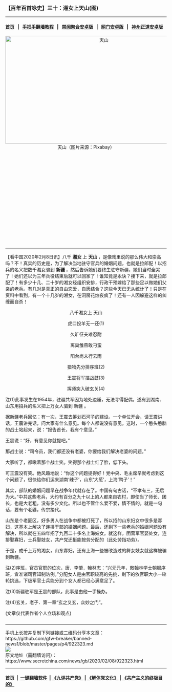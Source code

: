 ### 【百年百首咏史】三十：湘女上天山(图)
------------------------

#### [首页](https://github.com/gfw-breaker/banned-news1/blob/master/README.md) &nbsp;&nbsp;|&nbsp;&nbsp; [手把手翻墙教程](https://github.com/gfw-breaker/guides/wiki) &nbsp;&nbsp;|&nbsp;&nbsp; [禁闻聚合安卓版](https://github.com/gfw-breaker/bn-android) &nbsp;&nbsp;|&nbsp;&nbsp; [网门安卓版](https://github.com/oGate2/oGate) &nbsp;&nbsp;|&nbsp;&nbsp; [神州正道安卓版](https://github.com/SzzdOgate/update) 



<div class="article_right" style="fone-color:#000">
 <p style="text-align: center;">
  <img alt="天山" src="https://img3.secretchina.com/pic/2020/2-8/p2622505a916721084-ss.jpg" style="height:337px; width:600px"/>
  <br>
   天山（图片来源：Pixabay）
   <span id="hideid" name="hideid" style="color:red;display:none;">
    <span href="https://www.secretchina.com">
    </span>
   </span>
  </br>
 </p>
 <div id="txt-mid1-t21-2017">
  <ins class="adsbygoogle" data-ad-client="ca-pub-1276641434651360" data-ad-slot="2451032099" style="display:inline-block;width:336px;height:280px">
  </ins>
  

---


  </div>
 </div>
 <p>
  【看中国2020年2月8日讯】八千
  <strong>
   <span href="https://www.secretchina.com/news/gb/tag/湘女" target="_blank">
    湘女
   </span>
  </strong>
  上
  <strong>
   天山
  </strong>
  ，是像戏里说的那么伟大和崇高吗？不！真实的历史是，为了解决当地驻守官兵的婚姻问题，也就是拉郎配！以招兵的名义把数千湘女骗到
  <strong>
   新疆
  </strong>
  ，然后告诉她们要终生驻守新疆，她们当时全哭了！她们还以为三年兵役结束后就可以回家了！谁知竟是永诀？接下来，就是拉郎配了！有多少十几、二十岁的湘女经组织安排，行政干预嫁给了那些足以做她们父亲的老兵。有几对是真正的自由恋爱，自愿结合？这些今天已无从统计了！只是在资料中看到，有一个十几岁的湘女，在洞房花烛夜疯了！还有一人因躲避这样的纠缠而自杀！
  <span id="hideid" name="hideid" style="color:red;display:none;">
   <span href="https://www.secretchina.com">
   </span>
  </span>
 </p>
 <p style="text-align: center;">
  八千湘女上
  <span href="https://www.secretchina.com/news/gb/tag/天山" target="_blank">
   天山
  </span>
 </p>
 <p style="text-align: center;">
  虎口投羊无一还(1)
 </p>
 <p style="text-align: center;">
  久旷征夫难忍耐
 </p>
 <p style="text-align: center;">
  离巢雏燕敢刁蛮
 </p>
 <p style="text-align: center;">
  阳台尚未行云雨
 </p>
 <p style="text-align: center;">
  猎物先分排序班(2)
 </p>
 <p style="text-align: center;">
  王震将军擂战鼓(3)
 </p>
 <p style="text-align: center;">
  挥师突入破玄关(4)
 </p>
 <p>
 </p>
 <p>
  注(1)此事发生在1954年，驻疆共军因为地处边陲，无法寻得配偶，遂有到湖南、山东用招兵的名义把上万女人骗到
  <span href="https://www.secretchina.com/news/gb/tag/新疆" target="_blank">
   新疆
  </span>
  。
 </p>
 <p>
  据新疆老兵回忆：有一次，王震去筹划石河子的建设。一个单位开会，请王震讲话，王震讲完话，问大家有什么意见。每个人都说没有意见。这时，一个憨头憨脑的战士站起来，说：“报告首长，我有个意见。”
 </p>
 <center>
  <div style="max-width: 632px;height:180px; display: none; text-align: center; margin: 0 auto; overflow: hidden;overflow-x: hidden;">
   <div id="taboola-midarticle-thumbnails" style="max-width: 632px;height:180px;overflow: hidden;overflow-x: hidden;">
   </div>
  </div>
  <div>
   <ins class="adsbygoogle" data-ad-client="ca-pub-1276641434651360" data-ad-format="fluid" data-ad-layout="in-article" data-ad-slot="5164544770" style="display:block; text-align:center;">
   </ins>
  </div>
 </center>
 <p>
  王震说：“好，有意见你就提吧。”
 </p>
 <p>
  那战士说：“司令员，我们都还没有老婆，你要给我们解决老婆的问题。”
 </p>
 <p>
  大家听了，都瞅着那个战士笑。笑得那个战士红了脸，低下头。
 </p>
 <p>
  可王震没有笑。他风趣地说：“你这个问题提得好！党中央、毛主席早就考虑到这个问题了，很快给你们运来湖南‘辣子’，山东‘大葱’，上海‘鸭子’！”
 </p>
 <p>
  其实，部队的婚姻问题早在战争年代就存在了。中国有句古话，“不孝有三，无后为大。”中共这些老兵，大约有百分之九十以上的人都来自农村，即使当了师长、团长，也是大老粗，没有多少文化。所以也不管什么爱不爱，情不情的，就是一句话，要有个老婆，传宗接代。
 </p>
 <p>
  山东是个老匪区，好多男人在战争中都被打死了，所以招的山东妇女中很多是寡妇，这基本上解决了连排干部的婚姻问题。最后，还剩下一些老兵的婚姻问题没有解决，所以就在五四年招了九百二十多名上海妓女。就这样，团营军官娶处女，连排娶寡妇，士兵娶妓女，共产党还挺能按劳分配的（此处劳指功劳）。
 </p>
 <p>
  于是，成千上万的湘女，山东寡妇，还有上海一些被改造过的舞女妓女就这样被骗到新疆。
 </p>
 <p>
  注(2)序班，官员官职的位次，唐．李肇．翰林志：“兴元元年，敕翰林学士朝服序班，宜准诸司官知制诰例。”分配女人是由官职较高的先挑，剩下的依官职大小一轮轮挑选，下级军官士兵能分到个女人都已经心满意足了。
 </p>
 <p>
  注(3)新疆驻军是王震的部队，此事是由他一手操办。
 </p>
 <p>
  注(4)玄关，老子．第一章“玄之又玄，众妙之门”。
 </p>
 (文章仅代表作者个人立场和观点)
 <center>
  <div>
   <div id="txt-mid2-t22-2017" style="display: block;  max-height: 351px;  overflow: hidden;">
    <div id="SC-21xxx">
    </div>
    <ins class="adsbygoogle" data-ad-client="ca-pub-1276641434651360" data-ad-format="auto" data-ad-slot="4301710469" data-full-width-responsive="true" style="display:block">
    </ins>
   </div>
  </div>
 </center>
 <div style="padding-top:12px;">
 </div>
</div>

<hr/>
手机上长按并复制下列链接或二维码分享本文章：<br/>
https://github.com/gfw-breaker/banned-news1/blob/master/pages/p4/922323.md <br/>
<a href='https://github.com/gfw-breaker/banned-news1/blob/master/pages/p4/922323.md'><img src='https://github.com/gfw-breaker/banned-news1/blob/master/pages/p4/922323.md.png'/></a> <br/>
原文地址（需翻墙访问）：https://www.secretchina.com/news/gb/2020/02/08/922323.html


------------------------
#### [首页](https://github.com/gfw-breaker/banned-news1/blob/master/README.md) &nbsp;|&nbsp; [一键翻墙软件](https://github.com/gfw-breaker/nogfw/blob/master/README.md) &nbsp;| [《九评共产党》](https://github.com/gfw-breaker/9ping.md/blob/master/README.md#九评之一评共产党是什么) | [《解体党文化》](https://github.com/gfw-breaker/jtdwh.md/blob/master/README.md) | [《共产主义的终极目的》](https://github.com/gfw-breaker/gczydzjmd.md/blob/master/README.md)


<img src='http://gfw-breaker.win/banned-news/pages/p4/922323.md' width='0px' height='0px'/>